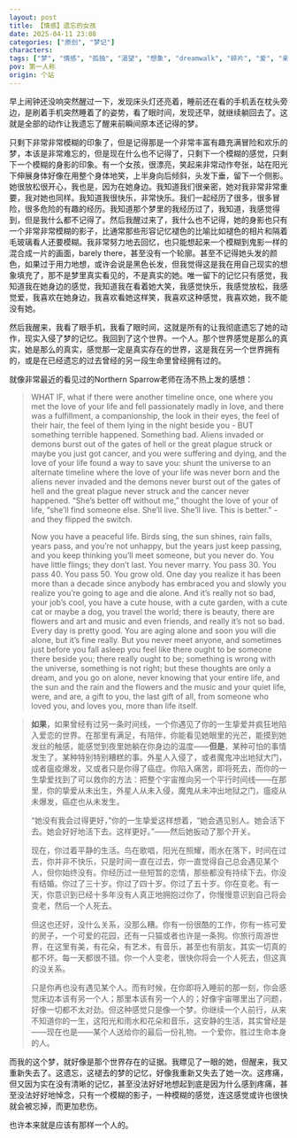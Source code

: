 ```yaml
---
layout: post
title: 【情感】遗忘的女孩
date: 2025-04-11 23:08
categories: ["原创", "梦记"]
characters: 
tags: ["梦", "情感", "孤独", "渴望", "想象", "dreamwalk", "碎片", "爱", "亲密关系"]
pov: 第一人称
origin: 个站
---
```


早上闹钟还没响突然醒过一下，发现床头灯还亮着，睡前还在看的手机丢在枕头旁边，是刷着手机突然睡着了的姿势，看了眼时间，发现还早，就继续躺回去了。这就是全部的动作让我遗忘了醒来前瞬间原本还记得的梦。

只剩下非常非常模糊的印象了，但是记得那是一个非常丰富有趣充满冒险和欢乐的梦，本该是非常难忘的，但是现在什么也不记得了，只剩下一个模糊的感觉，只剩下一个模糊的身影的印象。有一个女孩，很漂亮，笑起来非常动作夸张，站在阳光下伸展身体好像在用整个身体地笑，上半身向后倾斜，头发下垂，留下一个侧影。她很放松很开心，我也是，因为在她身边。我知道我们很亲密，她对我非常非常重要，我对她也同样。我知道我很快乐，非常快乐。我们一起经历了很多，很多冒险，很多危险的有趣的经历。我知道那个梦里的我经历过了，我知道，我感觉得到，但是我什么都不记得了。然后我醒过来了，我什么也不记得，她的身影也只有一个非常非常模糊的影子，比通常那些形容记忆褪色的比喻比如褪色的相片和隔着毛玻璃看人还要模糊。我非常努力地去回忆，也只能想起来一个模糊到鬼影一样的混合成一片的画面，barely there，甚至没有一个轮廓。甚至不记得她头发的颜色，如果过于用力地想，或许会说是黑色长发，但我觉得这是我在用自己现实的想象填充了，那不是梦里真实看见的，不是真实的她。唯一留下的记忆只有感觉，我知道我在她身边的感觉，我知道我在看着她大笑，我感觉快乐，我感觉放松，我感觉爱，我喜欢在她身边，我喜欢看她这样笑，我喜欢这种感觉，我喜欢她，我不能没有她。

然后我醒来，我看了眼手机，我看了眼时间，这就是所有的让我彻底遗忘了她的动作，现实入侵了梦的记忆。我回到了这个世界。一个人。那个世界感觉是那么的真实，她是那么的真实，感觉那一定是真实存在的世界，这是我在另一个世界拥有的，或是在已经遗忘的过去曾经的另一段生命里曾经拥有过的。

就像非常最近的看见过的Northern Sparrow老师在汤不热上发的感想：

> WHAT IF, what if there were another timeline once, one where you met the love of your life and fell passionately madly in love, and there was a fulfillment, a companionship, the look in their eyes, the feel of their hair, the feel of them lying in the night beside you - BUT something terrible happened. Something bad. Aliens invaded or demons burst out of the gates of hell or the great plague struck or maybe you just got cancer, and you were suffering and dying, and the love of your life found a way to save you: shunt the universe to an alternate timeline where the love of your life was never born and the aliens never invaded and the demons never burst out of the gates of hell and the great plague never struck and the cancer never happened. “She’s better off without me,” thought the love of your of life, “she’ll find someone else. She’ll live. She’ll live. This is better.” - and they flipped the switch.
>
> Now you have a peaceful life. Birds sing, the sun shines, rain falls, years pass, and you’re not unhappy, but the years just keep passing, and you keep thinking you’ll meet someone, but you never do. You have little flings; they don’t last. You never marry. You pass 30. You pass 40. You pass 50. You grow old. One day you realize it has been more than a decade since anybody has embraced you and slowly you realize you’re going to age and die alone. And it’s really not so bad, your job’s cool, you have a cute house, with a cute garden, with a cute cat or maybe a dog, you travel the world; there is beauty, there are flowers and art and music and even friends, and really it’s not so bad. Every day is pretty good. You are aging alone and soon you will die alone, but it’s fine really. But you never meet anyone, and sometimes just before you fall asleep you feel like there ought to be someone there beside you; there really ought to be; something is wrong with the universe, something is not right; but these thoughts are only a dream, and you go on alone, never knowing that your entire life, and the sun and the rain and the flowers and the music and your quiet life, were, and are, a gift to you, the last gift of all, from someone who loved you, and loves you, more than life itself.

> **如果**，如果曾经有过另一条时间线，一个你遇见了你的一生挚爱并疯狂地陷入爱恋的世界。在那里有满足，有陪伴，你能看见她眼里的光芒，能摸到她发丝的触感，能感觉到夜里她躺在你身边的温度——**但是**，某种可怕的事情发生了。某种特别特别糟糕的事。外星人入侵了，或者魔鬼冲出地狱大门，或者瘟疫爆发，又或者只是你得了癌症。你陷入痛苦，即将死去，而你的一生挚爱找到了可以救你的方法：把整个宇宙推向另一个平行时间线——在那里，你的挚爱从未出生，外星人从未入侵，魔鬼从未冲出地狱之门，瘟疫从未爆发，癌症也从未发生。
>
> “她没有我会过得更好，”你的一生挚爱这样想着，“她会遇见别人。她会活下去。她会好好地活下去。这样更好。”——然后她扳动了那个开关。
>
> 现在，你过着平静的生活。鸟在歌唱，阳光在照耀，雨水在落下，时间在过去，你并非不快乐，只是时间一直在过去，你一直觉得自己总会遇见某个人，但你始终没有。你经历过一些短暂的恋情，那些都没有持续下去。你没有结婚。你过了三十岁。你过了四十岁。你过了五十岁。你在变老。有一天，你意识到已经十多年没有人真正地拥抱过你了，你慢慢意识到自己将会变老，然后一个人死去。
>
> 但这也还好，没什么关系，没那么糟。你有一份很酷的工作，你有一栋可爱的房子，一个可爱的花园，还有一只猫或者也许是一条狗。你旅行周游世界，在这里有美，有花朵，有艺术，有音乐，甚至也有朋友，其实一切真的都不坏。每一天都很不错。你一个人变老，很快你将会一个人死去，但这真的没关系。
>
> 只是你再也没有遇见某个人。而有时候，在你即将入睡前的那一刻，你会感觉床边本该有另一个人；那里本该有另一个人的；好像宇宙哪里出了问题，好像一切都不太对劲。但这种感觉只是像一个梦。你继续一个人前行，从来不知道你的一生，这阳光和雨水和花朵和音乐，这安静的生活，其实曾经是——现在也是——某个人送给你的最后一份礼物。一个爱你，胜过生命本身的人。

而我的这个梦，就好像是那个世界存在的证据。我瞟见了一眼的她，但醒来，我又重新失去了。这遗忘，这褪去的梦的记忆，好像我重新又失去了她一次。这疼痛，但又因为实在没有清晰的记忆，甚至没法好好地想起到底是因为什么感到疼痛，甚至没法好好地悼念，只有一个模糊的影子，一种模糊的感觉，连这感觉或许也很快就会被忘掉，而更加悲伤。

也许本来就是应该有那样一个人的。
